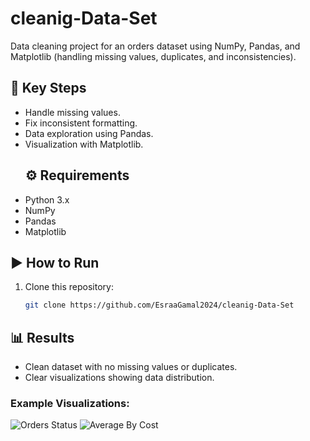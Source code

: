 # cleanig-Data-Set
Data cleaning project for an orders dataset using NumPy, Pandas, and Matplotlib (handling missing values, duplicates, and inconsistencies).
## 🔹 Key Steps
- Handle missing values.
- Fix inconsistent formatting.
- Data exploration using Pandas.
- Visualization with Matplotlib.
  ## ⚙️ Requirements
- Python 3.x
- NumPy
- Pandas
- Matplotlib
## ▶️ How to Run
1. Clone this repository:
   ```bash
   git clone https://github.com/EsraaGamal2024/cleanig-Data-Set
  ## 📊 Results
- Clean dataset with no missing values or duplicates.
- Clear visualizations showing data distribution.
### Example Visualizations:
![Orders Status](plot1.png)
![Average By Cost](plot2.png)
